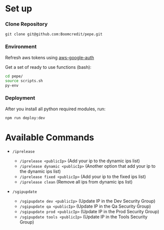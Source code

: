# Set up

### Clone Repository

```
git clone git@github.com:Boomcredit/pepe.git
```

### Environment

Refresh aws tokens using [aws-google-auth](https://github.com/Boomcredit/boomcredit-devops/wiki/Sign-in-to-AWS-using-GSuite-credentials)

Get a set of ready to use functions (bash):
```bash
cd pepe/
source scripts.sh
py-env
```

### Deployment

After you install all python required modules, run:
```
npm run deploy:dev
```

# Available Commands

- `/iprelease`
    - `/iprelease <publicIp>` (Add your ip to the dynamic ips list)
    - `/iprelease dynamic <publicIp>` (Another option that add your ip to the dynamic ips list)
    - `/iprelease fixed <publicIp>` (Add your ip to the fixed ips list)
    - `/iprelease clean` (Remove all ips from dynamic ips list)

- `/sgipupdate`
    - `/sgipupdate dev <publicIp>` (Update IP in the Dev Security Group)
    - `/sgipupdate qa <publicIp>` (Update IP in the Qa Security Group)
    - `/sgipupdate prod <publicIp>` (Update IP in the Prod Security Group)
    - `/sgipupdate tools <publicIp>` (Update IP in the Tools Security Group)
